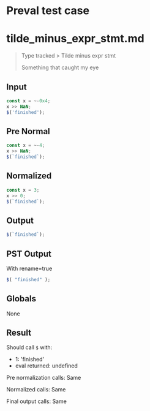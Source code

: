 # Preval test case

# tilde_minus_expr_stmt.md

> Type tracked > Tilde minus expr stmt
>
> Something that caught my eye

## Input

`````js filename=intro
const x = ~-0x4;
x >> NaN;
$('finished');
`````

## Pre Normal


`````js filename=intro
const x = ~-4;
x >> NaN;
$(`finished`);
`````

## Normalized


`````js filename=intro
const x = 3;
x >> 0;
$(`finished`);
`````

## Output


`````js filename=intro
$(`finished`);
`````

## PST Output

With rename=true

`````js filename=intro
$( "finished" );
`````

## Globals

None

## Result

Should call `$` with:
 - 1: 'finished'
 - eval returned: undefined

Pre normalization calls: Same

Normalized calls: Same

Final output calls: Same
